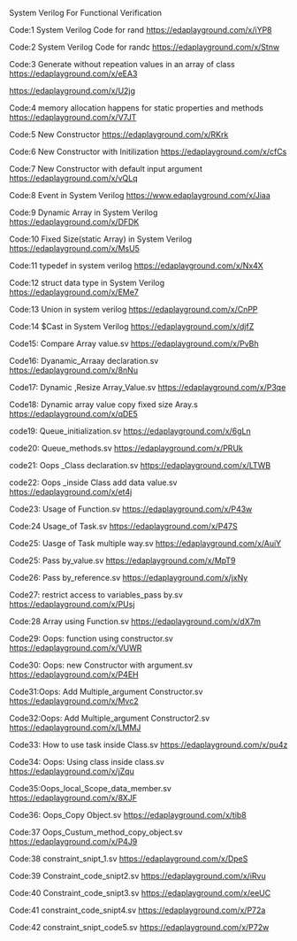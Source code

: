 System Verilog For Functional Verification

Code:1  System Verilog Code for rand 
https://edaplayground.com/x/iYP8

Code:2  System Verilog Code for randc
 https://edaplayground.com/x/Stnw

Code:3  Generate without repeation values in an array of class
https://edaplayground.com/x/eEA3

 https://edaplayground.com/x/U2jg

Code:4  memory allocation happens for static properties and methods
https://edaplayground.com/x/V7JT

Code:5  New Constructor
https://edaplayground.com/x/RKrk
  
Code:6  New Constructor with Initilization
https://edaplayground.com/x/cfCs

Code:7  New Constructor with default input argument
https://edaplayground.com/x/vQLq

 Code:8 Event in System Verilog
 https://www.edaplayground.com/x/Jiaa

 Code:9 Dynamic Array in System Verilog
https://edaplayground.com/x/DFDK

Code:10 Fixed Size(static Array) in System Verilog
https://edaplayground.com/x/MsU5

Code:11 typedef in system verilog
https://edaplayground.com/x/Nx4X

Code:12 struct data type in System Verilog
https://edaplayground.com/x/EMe7

Code:13 Union in system verilog
https://edaplayground.com/x/CnPP

Code:14 $Cast in System Verilog
https://edaplayground.com/x/djfZ

Code15: Compare Array value.sv
https://edaplayground.com/x/PvBh

Code16: Dyanamic_Arraay declaration.sv
https://edaplayground.com/x/8nNu

Code17: Dynamic ,Resize Array_Value.sv
https://edaplayground.com/x/P3qe

Code18: Dynamic array value copy fixed size Aray.s
https://edaplayground.com/x/qDE5

code19: Queue_initialization.sv
https://edaplayground.com/x/6gLn

code20: Queue_methods.sv
https://edaplayground.com/x/PRUk

code21: Oops _Class declaration.sv
https://edaplayground.com/x/LTWB

code22: Oops _inside Class add data value.sv
https://edaplayground.com/x/et4j

Code23: Usage of Function.sv
https://edaplayground.com/x/P43w

Code:24 Usage_of Task.sv
https://edaplayground.com/x/P47S

Code25: Uasge of Task multiple way.sv
https://edaplayground.com/x/AuiY

Code25: Pass by_value.sv
https://edaplayground.com/x/MpT9

Code26: Pass by_reference.sv
https://edaplayground.com/x/jxNy

Code27: restrict access to variables_pass by.sv
https://edaplayground.com/x/PUsj

Code:28  Array using Function.sv
https://edaplayground.com/x/dX7m

Code29: Oops: function using constructor.sv
https://edaplayground.com/x/VUWR

Code30: Oops: new Constructor with argument.sv
https://edaplayground.com/x/P4EH

Code31:Oops: Add Multiple_argument Constructor.sv
https://edaplayground.com/x/Mvc2

Code32:Oops: Add Multiple_argument Constructor2.sv
https://edaplayground.com/x/LMMJ

Code33: How to use task inside Class.sv
https://edaplayground.com/x/pu4z

Code34: Oops: Using class inside class.sv
https://edaplayground.com/x/jZqu

Code35:Oops_local_Scope_data_member.sv
https://edaplayground.com/x/8XJF

Code36: Oops_Copy Object.sv
https://edaplayground.com/x/tib8

Code:37 Oops_Custum_method_copy_object.sv
https://edaplayground.com/x/P4J9

Code:38 constraint_snipt_1.sv
https://edaplayground.com/x/DpeS

Code:39 Constraint_code_snipt2.sv
https://edaplayground.com/x/iRvu

Code:40 Constraint_code_snipt3.sv
https://edaplayground.com/x/eeUC

Code:41 constraint_code_snipt4.sv
https://edaplayground.com/x/P72a

Code:42 constraint_snipt_code5.sv
https://edaplayground.com/x/P72w











